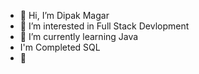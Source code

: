 - 👋 Hi, I’m Dipak Magar
- 👀 I’m interested in Full Stack Devlopment
- 🌱 I’m currently learning Java
- I'm Completed SQL
- 💞️ 


<!---
DipakMagar12/DipakMagar12 is a ✨ special ✨ repository because its `README.md` (this file) appears on your GitHub profile.
You can click the Preview link to take a look at your changes.
--->

